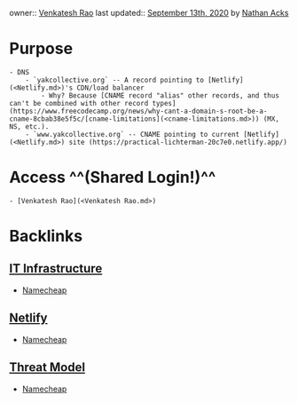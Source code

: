 owner:: [Venkatesh Rao](<Venkatesh Rao.md>)
last updated:: [September 13th, 2020](<September 13th, 2020.md>) by [Nathan Acks](<Nathan Acks.md>)
# Purpose
    - DNS
        - `yakcollective.org` -- A record pointing to [Netlify](<Netlify.md>)'s CDN/load balancer
            - Why? Because [CNAME record "alias" other records, and thus can't be combined with other record types](https://www.freecodecamp.org/news/why-cant-a-domain-s-root-be-a-cname-8cbab38e5f5c/[cname-limitations](<cname-limitations.md>)) (MX, NS, etc.).
        - `www.yakcollective.org` -- CNAME pointing to current [Netlify](<Netlify.md>) site (https://practical-lichterman-20c7e0.netlify.app/)
# Access ^^(Shared Login!)^^
    - [Venkatesh Rao](<Venkatesh Rao.md>)

# Backlinks
## [IT Infrastructure](<IT Infrastructure.md>)
- [Namecheap](<Namecheap.md>)

## [Netlify](<Netlify.md>)
- [Namecheap](<Namecheap.md>)

## [Threat Model](<Threat Model.md>)
- [Namecheap](<Namecheap.md>)

